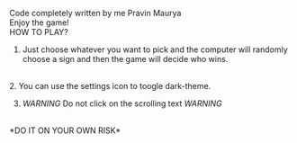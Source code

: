 Code completely written by me Pravin Maurya
<br>
Enjoy the game!
<br>HOW TO PLAY?
<br>
1. Just choose whatever you want to pick and the computer will randomly choose a sign and then the game will decide who wins.
 <br>
2. You can use the settings icon to toogle dark-theme.

3. *WARNING* Do not click on the scrolling text *WARNING*
 <br>
   *DO IT ON YOUR OWN RISK*
